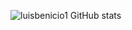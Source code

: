 ![luisbenicio1 GitHub stats](https://github-readme-stats.vercel.app/api?username=luisbenicio1&show_icons=true&theme=radical)
